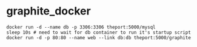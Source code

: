 graphite_docker
===============
```
docker run -d --name db -p 3306:3306 theport:5000/mysql
sleep 10s # need to wait for db container to run it's startup script
docker run -d -p 80:80 --name web --link db:db theport:5000/graphite
```

